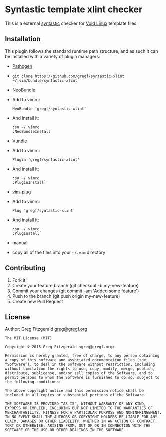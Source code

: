# Syntastic template xlint checker

This is a external [syntastic](https://github.com/scrooloose/syntastic) checker
for [Void Linux](http://voidlinux.eu) template files.


## Installation

This plugin follows the standard runtime path structure,  and as such it can be
installed with a variety of plugin managers:


*  [Pathogen](https://github.com/tpope/vim-pathogen)
  *  `git clone https://github.com/gregf/syntastic-xlint ~/.vim/bundle/syntastic-xlint`
*  [NeoBundle](https://github.com/Shougo/neobundle.vim)
  * Add to vimrc:

      ```vim
      NeoBundle 'gregf/syntastic-xlint'
      ```
  * And install it:

      ```vim
      :so ~/.vimrc
      :NeoBundleInstall
      ```

*  [Vundle](https://github.com/gmarik/vundle)
  * Add to vimrc:

       ```vim
       Plugin 'gregf/syntastic-xlint'
       ```
  * And install it:

       ```vim
       :so ~/.vimrc
       :PluginInstall`
       ```

*  [vim-plug](https://github.com/junegunn/vim-plug)
  * Add to vimrc:

       ```vim
       Plug 'gregf/syntastic-xlint'
       ```
  * And install it:

       ```vim
       :so ~/.vimrc
       :PlugInstall`
       ```


*  manual
  *  copy all of the files into your `~/.vim` directory

## Contributing

1. Fork it
2. Create your feature branch (git checkout -b my-new-feature)
3. Commit your changes (git commit -am 'Added some feature')
4. Push to the branch (git push origin my-new-feature)
5. Create new Pull Request

## License

Author: Greg Fitzgerald <greg@gregf.org>

```
The MIT License (MIT)

Copyright © 2015 Greg Fitzgerald <greg@gregf.org>

Permission is hereby granted, free of charge, to any person obtaining a copy of this software and associated documentation files (the “Software”), to deal in the Software without restriction, including without limitation the rights to use, copy, modify, merge, publish, distribute, sublicense, and/or sell copies of the Software, and to permit persons to whom the Software is furnished to do so, subject to the following conditions:

The above copyright notice and this permission notice shall be included in all copies or substantial portions of the Software.

THE SOFTWARE IS PROVIDED “AS IS”, WITHOUT WARRANTY OF ANY KIND, EXPRESS OR IMPLIED, INCLUDING BUT NOT LIMITED TO THE WARRANTIES OF MERCHANTABILITY, FITNESS FOR A PARTICULAR PURPOSE AND NONINFRINGEMENT. IN NO EVENT SHALL THE AUTHORS OR COPYRIGHT HOLDERS BE LIABLE FOR ANY CLAIM, DAMAGES OR OTHER LIABILITY, WHETHER IN AN ACTION OF CONTRACT, TORT OR OTHERWISE, ARISING FROM, OUT OF OR IN CONNECTION WITH THE SOFTWARE OR THE USE OR OTHER DEALINGS IN THE SOFTWARE.
```
